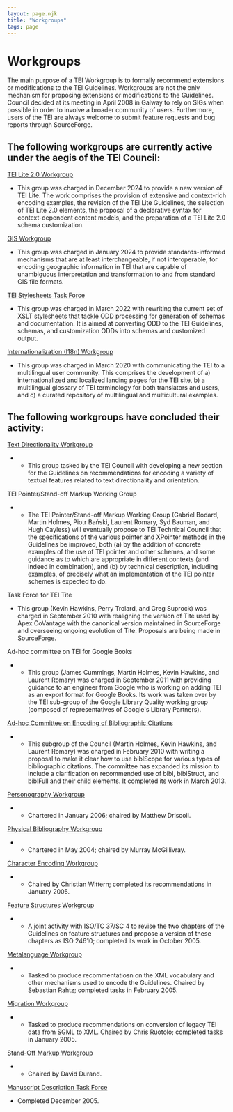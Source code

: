 ```yaml
---
layout: page.njk
title: "Workgroups"
tags: page
---
```

# Workgroups



 The main purpose of a TEI Workgroup is to formally recommend extensions or
 modifications to the TEI Guidelines. Workgroups are not the only mechanism for
 proposing extensions or modifications to the Guidelines. Council decided at its
 meeting in April 2008 in Galway to rely on SIGs when possible in order to involve
 a
 broader community of users. Furthermore, users of the TEI are always welcome to
 submit feature requests and bug reports through SourceForge.
 
 The following workgroups are currently active under the aegis of the TEI
 Council:
----------------------------------------------------------------------------------

[TEI Lite 2.0 Workgroup](/activities/workgroups/lite2-charge)
* This group was charged in December 2024 to provide a new version of TEI Lite. The work comprises the provision of extensive and context-rich encoding examples, the revision of the TEI Lite Guidelines, the selection of TEI Lite 2.0 elements, the proposal of a declarative syntax for context-dependent content models, and the preparation of a TEI Lite 2.0 schema customization.

[GIS Workgroup](/activities/workgroups/gis-charge)
* This group was charged in January 2024 to provide standards-informed mechanisms that are at least interchangeable, if not interoperable, for encoding geographic information in TEI that are capable of unambiguous interpretation and transformation to and from standard GIS file formats. 

[TEI Stylesheets Task Force](/activities/workgroups/tei-stylesheets-task-force-charge/)
* This group was charged in March 2022 with rewriting the current set of XSLT stylesheets that tackle ODD processing for generation of schemas and documentation.
 It is aimed at converting ODD to the TEI Guidelines, schemas, and customization ODDs
 into schemas and customized output.

[Internationalization (I18n) Workgroup](/activities/workgroups/internationalization-i18n-workgroup/)
* This group was charged in March 2020 with communicating the TEI to a multilingual
 user community. This comprises the development of a) internationalized and localized
 landing pages for the TEI site, b) a multilingual glossary of TEI terminology for
 both translators and users, and c) a curated repository of multilingual and multicultural
 examples.


The following workgroups have concluded their activity:
-------------------------------------------------------


[Text Directionality Workgroup](https://wiki.tei-c.org/index.php/Text_Directionality_Workgroup)
* + This group tasked by the TEI Council with developing a new section for the
	 Guidelines on recommendations for encoding a variety of textual features related
	 to text directionality and orientation.


TEI Pointer/Stand-off Markup Working Group
* + The TEI Pointer/Stand-off Markup Working Group (Gabriel Bodard, Martin Holmes,
	 Piotr Bański, Laurent Romary, Syd Bauman, and Hugh Cayless) will eventually propose
	 to TEI Technical Council that the specifications of the various pointer and XPointer
	 methods in the Guidelines be improved, both (a) by the addition of
	 concrete examples of the use of TEI pointer and other schemes, and some
	 guidance as to which are appropriate in different contexts (and indeed
	 in combination), and (b) by technical description, including examples,
	 of precisely what an implementation of the TEI pointer schemes is
	 expected to do.


Task Force for TEI Tite
* This group (Kevin Hawkins, Perry Trolard, and Greg Suprock) was charged in
 September 2010 with realigning the version of Tite used by Apex CoVantage
 with the canonical version maintained in SourceForge and overseeing ongoing
 evolution of Tite. Proposals are being made in SourceForge.


Ad-hoc committee on TEI for Google Books
* + This group (James Cummings, Martin Holmes, Kevin Hawkins, and Laurent Romary)
	 was charged in September 2011 with providing guidance to an engineer from Google
	 who is working on adding TEI as an export format for Google Books. Its work was taken
	 over by the TEI
	 sub-group of the Google Library Quality working group (composed of representatives
	 of Google's Library
	 Partners).


[Ad-hoc Committee on Encoding of Bibliographic Citations](https://wiki.tei-c.org/index.php/Ad-hoc_committee_on_encoding_of_bibliographic_citations)
* + This subgroup of the Council (Martin Holmes, Kevin Hawkins, and Laurent
	 Romary) was charged in February 2010 with writing a proposal to make it
	 clear how to use biblScope for various types of bibliographic citations. The
	 committee has expanded its mission to include a clarification on recommended
	 use of bibl, biblStruct, and biblFull and their child elements. It completed its work
	 in March 2013.



[Personography Workgroup](/Vault/Workgroups/PERS/)
* + Chartered in January 2006; chaired by Matthew Driscoll.



[Physical Bibliography Workgroup](/Vault/Workgroups/PB/)
* + Chartered in May 2004; chaired by Murray McGillivray.



[Character Encoding Workgroup](/Vault/Workgroups/CE/)
* + Chaired by Christian Wittern; completed its recommendations in January
	 2005.



[Feature Structures Workgroup](/Vault/Workgroups/FS/)
* + A joint activity with ISO/TC 37/SC 4 to revise the two chapters of the
	 Guidelines on feature structures and propose a version of these chapters as
	 ISO 24610; completed its work in October 2005.



[Metalanguage Workgroup](/Vault/Workgroups/META/)
* + Tasked to produce recommentatiosn on the XML vocabulary and other
	 mechanisms used to encode the Guidelines. Chaired by Sebastian Rahtz;
	 completed tasks in February 2005.



[Migration Workgroup](/Vault/Workgroups/MI/)
* + Tasked to produce recommendations on conversion of legacy TEI data from
	 SGML to XML. Chaired by Chris Ruotolo; completed tasks in January 2005.



[Stand-Off Markup Workgroup](/Vault/Workgroups/SO/)
* + Chaired by David Durand.



[Manuscript Description Task Force](/Vault/Workgroups/MS/)
* Completed December 2005.



